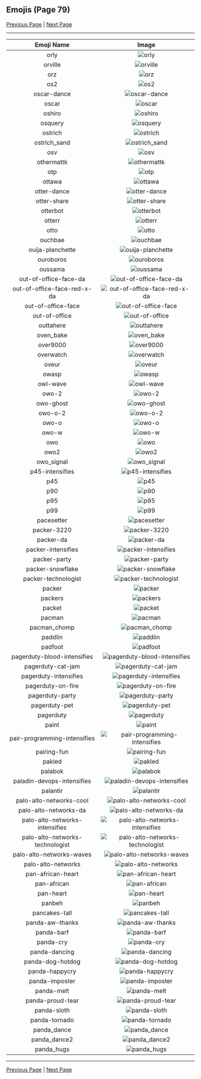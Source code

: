 
## Emojis (Page 79)

[Previous Page](/docs/hc/page-o-0078.md)
  | [Next Page](/docs/hc/page-p-0080.md)

<hr />

|Emoji Name|Image|
| :-: | :-: |
|orly| ![orly](/emojis/hc/orly.png)|
|orville| ![orville](/emojis/hc/orville.png)|
|orz| ![orz](/emojis/hc/orz.jpg)|
|os2| ![os2](/emojis/hc/os2.png)|
|oscar-dance| ![oscar-dance](/emojis/hc/oscar-dance.gif)|
|oscar| ![oscar](/emojis/hc/oscar.png)|
|oshiro| ![oshiro](/emojis/hc/oshiro.gif)|
|osquery| ![osquery](/emojis/hc/osquery.png)|
|ostrich| ![ostrich](/emojis/hc/ostrich.png)|
|ostrich_sand| ![ostrich_sand](/emojis/hc/ostrich_sand.png)|
|osv| ![osv](/emojis/hc/osv.png)|
|othermattk| ![othermattk](/emojis/hc/othermattk.png)|
|otp| ![otp](/emojis/hc/otp.png)|
|ottawa| ![ottawa](/emojis/hc/ottawa.png)|
|otter-dance| ![otter-dance](/emojis/hc/otter-dance.gif)|
|otter-share| ![otter-share](/emojis/hc/otter-share.gif)|
|otterbot| ![otterbot](/emojis/hc/otterbot.png)|
|otterr| ![otterr](/emojis/hc/otterr.png)|
|otto| ![otto](/emojis/hc/otto.png)|
|ouchbae| ![ouchbae](/emojis/hc/ouchbae.png)|
|ouija-planchette| ![ouija-planchette](/emojis/hc/ouija-planchette.png)|
|ouroboros| ![ouroboros](/emojis/hc/ouroboros.png)|
|oussama| ![oussama](/emojis/hc/oussama.png)|
|out-of-office-face-da| ![out-of-office-face-da](/emojis/hc/out-of-office-face-da.png)|
|out-of-office-face-red-x-da| ![out-of-office-face-red-x-da](/emojis/hc/out-of-office-face-red-x-da.png)|
|out-of-office-face| ![out-of-office-face](/emojis/hc/out-of-office-face.png)|
|out-of-office| ![out-of-office](/emojis/hc/out-of-office.png)|
|outtahere| ![outtahere](/emojis/hc/outtahere.png)|
|oven_bake| ![oven_bake](/emojis/hc/oven_bake.png)|
|over9000| ![over9000](/emojis/hc/over9000.png)|
|overwatch| ![overwatch](/emojis/hc/overwatch.png)|
|oveur| ![oveur](/emojis/hc/oveur.jpg)|
|owasp| ![owasp](/emojis/hc/owasp.png)|
|owl-wave| ![owl-wave](/emojis/hc/owl-wave.png)|
|owo-2| ![owo-2](/emojis/hc/owo-2.png)|
|owo-ghost| ![owo-ghost](/emojis/hc/owo-ghost.png)|
|owo-o-2| ![owo-o-2](/emojis/hc/owo-o-2.gif)|
|owo-o| ![owo-o](/emojis/hc/owo-o.gif)|
|owo-w| ![owo-w](/emojis/hc/owo-w.gif)|
|owo| ![owo](/emojis/hc/owo.jpg)|
|owo2| ![owo2](/emojis/hc/owo2.png)|
|owo_signal| ![owo_signal](/emojis/hc/owo_signal.png)|
|p45-intensifies| ![p45-intensifies](/emojis/hc/p45-intensifies.gif)|
|p45| ![p45](/emojis/hc/p45.png)|
|p90| ![p90](/emojis/hc/p90.png)|
|p95| ![p95](/emojis/hc/p95.png)|
|p99| ![p99](/emojis/hc/p99.png)|
|pacesetter| ![pacesetter](/emojis/hc/pacesetter.png)|
|packer-3220| ![packer-3220](/emojis/hc/packer-3220.png)|
|packer-da| ![packer-da](/emojis/hc/packer-da.png)|
|packer-intensifies| ![packer-intensifies](/emojis/hc/packer-intensifies.gif)|
|packer-party| ![packer-party](/emojis/hc/packer-party.gif)|
|packer-snowflake| ![packer-snowflake](/emojis/hc/packer-snowflake.png)|
|packer-technologist| ![packer-technologist](/emojis/hc/packer-technologist.png)|
|packer| ![packer](/emojis/hc/packer.png)|
|packers| ![packers](/emojis/hc/packers.png)|
|packet| ![packet](/emojis/hc/packet.png)|
|pacman| ![pacman](/emojis/hc/pacman.png)|
|pacman_chomp| ![pacman_chomp](/emojis/hc/pacman_chomp.gif)|
|paddlin| ![paddlin](/emojis/hc/paddlin.png)|
|padfoot| ![padfoot](/emojis/hc/padfoot.png)|
|pagerduty-blood-intensifies| ![pagerduty-blood-intensifies](/emojis/hc/pagerduty-blood-intensifies.gif)|
|pagerduty-cat-jam| ![pagerduty-cat-jam](/emojis/hc/pagerduty-cat-jam.gif)|
|pagerduty-intensifies| ![pagerduty-intensifies](/emojis/hc/pagerduty-intensifies.gif)|
|pagerduty-on-fire| ![pagerduty-on-fire](/emojis/hc/pagerduty-on-fire.gif)|
|pagerduty-party| ![pagerduty-party](/emojis/hc/pagerduty-party.gif)|
|pagerduty-pet| ![pagerduty-pet](/emojis/hc/pagerduty-pet.gif)|
|pagerduty| ![pagerduty](/emojis/hc/pagerduty.png)|
|paint| ![paint](/emojis/hc/paint.png)|
|pair-programming-intensifies| ![pair-programming-intensifies](/emojis/hc/pair-programming-intensifies.gif)|
|pairing-fun| ![pairing-fun](/emojis/hc/pairing-fun.png)|
|pakled| ![pakled](/emojis/hc/pakled.jpg)|
|palabok| ![palabok](/emojis/hc/palabok.png)|
|paladin-devops-intensifies| ![paladin-devops-intensifies](/emojis/hc/paladin-devops-intensifies.gif)|
|palantir| ![palantir](/emojis/hc/palantir.png)|
|palo-alto-networks-cool| ![palo-alto-networks-cool](/emojis/hc/palo-alto-networks-cool.png)|
|palo-alto-networks-da| ![palo-alto-networks-da](/emojis/hc/palo-alto-networks-da.png)|
|palo-alto-networks-intensifies| ![palo-alto-networks-intensifies](/emojis/hc/palo-alto-networks-intensifies.gif)|
|palo-alto-networks-technologist| ![palo-alto-networks-technologist](/emojis/hc/palo-alto-networks-technologist.png)|
|palo-alto-networks-waves| ![palo-alto-networks-waves](/emojis/hc/palo-alto-networks-waves.gif)|
|palo-alto-networks| ![palo-alto-networks](/emojis/hc/palo-alto-networks.png)|
|pan-african-heart| ![pan-african-heart](/emojis/hc/pan-african-heart.png)|
|pan-african| ![pan-african](/emojis/hc/pan-african.png)|
|pan-heart| ![pan-heart](/emojis/hc/pan-heart.png)|
|panbeh| ![panbeh](/emojis/hc/panbeh.png)|
|pancakes-tall| ![pancakes-tall](/emojis/hc/pancakes-tall.png)|
|panda-aw-thanks| ![panda-aw-thanks](/emojis/hc/panda-aw-thanks.png)|
|panda-barf| ![panda-barf](/emojis/hc/panda-barf.png)|
|panda-cry| ![panda-cry](/emojis/hc/panda-cry.png)|
|panda-dancing| ![panda-dancing](/emojis/hc/panda-dancing.gif)|
|panda-dog-hotdog| ![panda-dog-hotdog](/emojis/hc/panda-dog-hotdog.png)|
|panda-happycry| ![panda-happycry](/emojis/hc/panda-happycry.png)|
|panda-imposter| ![panda-imposter](/emojis/hc/panda-imposter.png)|
|panda-melt| ![panda-melt](/emojis/hc/panda-melt.png)|
|panda-proud-tear| ![panda-proud-tear](/emojis/hc/panda-proud-tear.png)|
|panda-sloth| ![panda-sloth](/emojis/hc/panda-sloth.png)|
|panda-tornado| ![panda-tornado](/emojis/hc/panda-tornado.png)|
|panda_dance| ![panda_dance](/emojis/hc/panda_dance.gif)|
|panda_dance2| ![panda_dance2](/emojis/hc/panda_dance2.gif)|
|panda_hugs| ![panda_hugs](/emojis/hc/panda_hugs.png)|

<hr/>

[Previous Page](/docs/hc/page-o-0078.md)
  | [Next Page](/docs/hc/page-p-0080.md)